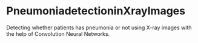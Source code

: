 # PneumoniadetectioninXrayImages
Detecting whether patients has pneumonia or not using X-ray images with the help of Convolution Neural Networks. 
